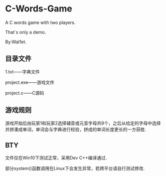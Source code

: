 # C-Words-Game

A C words game with two players.

That`s only a demo.

By:Wal1et.

## 目录文件

1.txt——字典文件

project.exe——游戏文件

project.c——C源码

## 游戏规则

游戏开始后由玩家1和玩家2选择辅音或元音字母共9个，之后从给定的字母中选择并拼凑成单词，单词会与字典进行校验，拼成的单词长度更长的一方获胜.

## BTY

文件仅在Win10下测试正常，采用Dev C++编译通过.

部分system()函数调用在Linux下会发生异常，若跨平台请自行测试修改.
